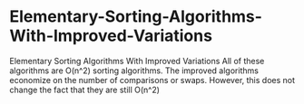 # Elementary-Sorting-Algorithms-With-Improved-Variations
Elementary Sorting Algorithms With Improved Variations
All of these algorithms are O(n^2) sorting algorithms.
The improved algorithms economize on the number of comparisons or swaps. 
However, this does not change the fact that they are still O(n^2)
